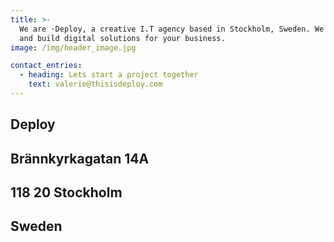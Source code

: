 ```yaml
---
title: >-
  We are ·Deploy, a creative I.T agency based in Stockholm, Sweden. We design
  and build digital solutions for your business.
image: /img/header_image.jpg

contact_entries:
  - heading: Lets start a project together
    text: valerie@thisisdeploy.com
---
```

## Deploy

## Brännkyrkagatan 14A

## 118 20 Stockholm

## Sweden
